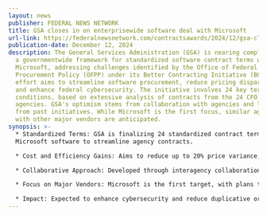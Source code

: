 ```yaml
---
layout: news
publisher: FEDERAL NEWS NETWORK
title: GSA closes in on enterprisewide software deal with Microsoft
url-link: https://federalnewsnetwork.com/contractsawards/2024/12/gsa-closes-in-on-enterprisewide-software-deal-with-microsoft/
publication-date: December 12, 2024
description: The General Services Administration (GSA) is nearing completion of
  a governmentwide framework for standardized software contract terms with
  Microsoft, addressing challenges identified by the Office of Federal
  Procurement Policy (OFPP) under its Better Contracting Initiative (BCI). This
  effort aims to streamline software procurement, reduce pricing disparities,
  and enhance federal cybersecurity. The initiative involves 24 key terms and
  conditions, based on extensive analysis of contracts from the 24 CFO Act
  agencies. GSA's optimism stems from collaboration with agencies and lessons
  from past initiatives. While Microsoft is the first focus, similar agreements
  with other major vendors are anticipated.
synopsis: >-
  * Standardized Terms: GSA is finalizing 24 standardized contract terms for
  Microsoft software to streamline agency contracts.

  * Cost and Efficiency Gains: Aims to reduce up to 20% price variance, secure favorable terms, and capture 25% efficiency gains.

  * Collaborative Approach: Developed through interagency collaboration, workshops, and lessons from past software initiatives.

  * Focus on Major Vendors: Microsoft is the first target, with plans to expand to other OEMs.

  * Impact: Expected to enhance cybersecurity and reduce duplicative or unnecessary license purchases.
---
```


